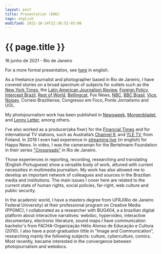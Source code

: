 ```yaml
---
layout: post
title: Presentation (ENG)
tags: english
modified: 2021-10-24T22:36:52-03:00
---
```


{{ page.title }}
================

<p class="meta">16 junho de 2021 - Rio de Janeiro </p>

For a more formal presentation, see [here](https://www.canva.com/design/DAEirDxfhvI/jU0mJEb9K7T1kUGF_XTE0Q/view?utm_content=DAEirDxfhvI&utm_campaign=designshare&utm_medium=link&utm_source=sharebutton) in english.

As a freelance journalist and photographer based in Rio de Janeiro, I have covered stories on a broad spectrum of subjects for outlets such as  the [New York Times](https://www.nytimes.com/live/2021/10/19/world/covid-vaccine-boosters/the-brazilian-presidents-handling-of-the-pandemic-draws-an-explosive-allegation-homicide), the [Latin American Journalism Review](https://latamjournalismreview.org/articles/why-so-serious-latin-american-journalists-explore-popular-video-sharing-app-tiktok-to-attract-young-readers/), [Foreign Policy](https://foreignpolicy.com/2020/10/29/how-brazil-was-ukrainized/), [Intercept Brazil](https://theintercept.com/2020/10/07/qanon-quatro-candidatos-a-vereador-mostram-como-conspiracao-invadiu-estas-eleicoes-municipais/), [Rest of World](https://web.archive.org/web/20200710083321/https://restofworld.org/2020/brazil-social-platforms-glorify-shooters/), [Bellingcat](https://web.archive.org/web/20210621135416/https://www.bellingcat.com/news/2019/11/07/dogolachan-and-the-ghost-of-massacres-past/), Fox News, [NBC](https://www.nbcnews.com/news/latino/brazil-covid-vaccines-worlds-deadliest-daily-record-misinformation-rcna527), [BBC Brasil](https://web.archive.org/save/https://www.bbc.com/portuguese/brasil-41543884), [Vice](https://web.archive.org/web/20210514042415/https://www.vice.com/pt/article/4xgben/paisagens-complexas), [Noisey](https://web.archive.org/web/20201211102131/https://www.vice.com/pt/article/ryv8qj/feira-sao-cristovao-happy-hour-fotos), Correio Braziliense, Congresso em Foco, Ponte Jornalismo and UOL. 

My photojournalism work has been published in [Newsweek](https://web.archive.org/web/20180825045755/https%3A%2F%2Fwww.newsweek.com%2F2016%2F11%2F18%2Fbrazil-black-power-girls-activism-marielle-franco-519400.html), [Morgenbladet](https://web.archive.org/web/20180825052112/https%3A%2F%2Fmorgenbladet.no%2F2016%2F07%2Foppror-i-alle-retninger), and [Lenny Letter](https://web.archive.org/web/20180825050348/https%3A%2F%2Fwww.lennyletter.com%2Fstory%2Ftombamento), among others.

I’ve also worked as a producer(aka fixer) for the [Financial Times](https://www.ft.com/content/6dfd75c9-579e-445c-82af-2e7c3cb16f9a) and for international TV stations, such as Australia’s [Channel 9](https://leocoelho-jor.github.io/2021/02/18/Channel9.html), and [YLE TV](https://leocoelho-jor.github.io/2021/02/18/tv-yle.html), from Finland. In 2019 I even had experience in [streaming live](https://twitter.com/HappsNews/status/1167159536647430144?s=20) (in english) for Happs News. In video, I was the cameraman for the Bertelmann Foundation in their series ["Crossroads"](https://leocoelho-jor.github.io/2021/02/18/tv-yle.html) in Rio de Janeiro.

Those experiences in reporting, recording, researching and translating (English-Portuguese) show a versatile body of work, attuned with current necessities in multimedia journalism. My work has also allowed me to develop an important network of colleagues and sources in the Brazilian media and institutions. The main issues I cover here are related to the current state of human rights, social policies, far-right, web culture and public security.

In the academic world, I have a masters degree from UFRJ(Rio de Janeiro Federal University) at their professional program on Creative Media (PPGMC); I collaborated as a researcher with BUG404, a a brazilian digital platform about interactive narratives: webdoc, hypervideo, interactive documentary, electronic literature, sound maps.I have communication bachelor's from FACHA-Organização Hélio Alonso de Educação e Cultura (2010). I also have a post-graduation tittle  in "Image and Communication", researching  mainly  the following subjects: culture, cyberculture, comics. Most recently, became interested in the convergence between photojournalism and webdocs.
